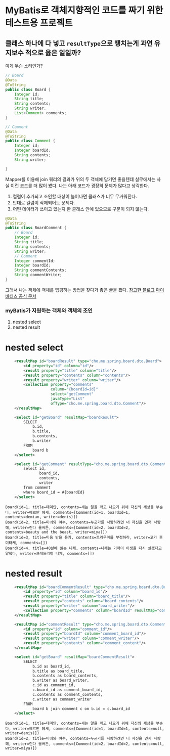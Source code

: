 # MyBatis로 객체지향적인 코드를 짜기 위한 테스트용 프로젝트

## 클래스 하나에 다 넣고 `resultType`으로 땡치는게 과연 유지보수 적으로 옳은 일일까?
이게 무슨 소리인가?

```java
// Board
@Data
@ToString
public class Board {
    Integer id;
    String title;
    String contents;
    String writer;
    List<Comment> comments;
}

// Comment
@Data
@ToString
public class Comment {
    Integer id;
    Integer boardId;
    String contents;
    String writer;

}
```
Mapper를 이용해 join 쿼리의 결과가 위의 두 객체에 담기면 좋을텐데 실무에서는 사실 이런 코드를 더 많이 봤다.
나는 아래 코드가 굉장히 문제가 많다고 생각한다.
1. 컬럼이 추가되고 조인할 대상이 늘어나면 클래스가 너무 무거워진다.
2. 반대로 컬럼이 삭제되어도 문제다.
3. 어떤 데이터가 쓰이고 있는지 한 클래스 안에 있으므로 구분이 되지 않는다.

```java
@Data
@ToString
public class BoardComment {
    // Board
    Integer id;
    String title;
    String contents;
    String writer;
    // Comment
    Integer commentId;
    Integer boardId;
    String commentContents;
    String commentWriter;
}
```

그래서 나는 객체에 객체를 맵핑하는 방법을 찾다가 좋은 글을 봤다.
[참고한 블로그](https://seungdols.tistory.com/948)
[마이바티스 공식 문서](https://mybatis.org/mybatis-3/ko/sqlmap-xml.html#collection-%EC%9D%84-%EC%9C%84%ED%95%9C-%EB%82%B4%ED%8F%AC%EB%90%9C-nested-select)

### myBatis가 지원하는 객체와 객체의 조인
1. nested select
2. nested result

# nested select

```xml
    <resultMap id="boardResult" type="cho.me.spring.board.dto.Board">
        <id property="id" column="id"/>
        <result property="title" column="title"/>
        <result property="contents" column="contents"/>
        <result property="writer" column="writer"/>
        <collection property="comments"
                    column="{boardId=id}"
                    select="getComment"
                    javaType="List"
                    ofType="cho.me.spring.board.dto.Comment"/>
    </resultMap>

    <select id="getBoard" resultMap="boardResult">
        SELECT
            b.id,
            b.title,
            b.contents,
            b.writer
        FROM
            board b
    </select>

    <select id="getComment" resultType="cho.me.spring.board.dto.Comment">
        select id,
               board_id,
               contents,
               writer
        from comment
        where board_id = #{boardId}
    </select>
```

```text
Board(id=1, title=데미안, contents=새는 알을 깨고 나오기 위해 자신의 세상을 부순다, writer=헤르만 헤세, comments=[Comment(id=1, boardId=1, contents=demian, writer=denis)])
Board(id=2, title=미녀와 야수, contents=누군가를 사랑하려면 너 자신을 먼저 사랑해, writer=린다 울버튼, comments=[Comment(id=2, boardId=2, contents=beauty and the beast, writer=miya)])
Board(id=3, title=미움 받을 용기, contents=트라우마를 부정하라, writer=고가 후미타케, comments=[])
Board(id=4, title=40살에 읽는 니체, contents=니체는 기꺼이 이생을 다시 살겠다고 말했다, writer=프레드리히 니체, comments=[])
```

# nested result

```xml
    <resultMap id="boardCommentResult" type="cho.me.spring.board.dto.Board">
        <id property="id" column="board_id"/>
        <result property="title" column="board_title"/>
        <result property="contents" column="board_contents"/>
        <result property="writer" column="board_writer"/>
        <collection property="comments" column="boardId" resultMap="commentResult" />
    </resultMap>

    <resultMap id="commentResult" type="cho.me.spring.board.dto.Comment">
        <id property="id" column="comment_id"/>
        <result property="boardId" column="comment_board_id"/>
        <result property="writer" column="comment_writer"/>
        <result property="contents" column="comment_content"/>
    </resultMap>

    <select id="getBoard" resultMap="boardCommentResult">
        SELECT
            b.id as board_id,
            b.title as board_title,
            b.contents as board_contents,
            b.writer as board_writer,
            c.id as comment_id,
            c.board_id as comment_board_id,
            c.contents as comment_contents,
            c.writer as comment_writer
        FROM
            board b join comment c on b.id = c.board_id
    </select>
```

```text
Board(id=1, title=데미안, contents=새는 알을 깨고 나오기 위해 자신의 세상을 부순다, writer=헤르만 헤세, comments=[Comment(id=1, boardId=1, contents=null, writer=denis)])
Board(id=2, title=미녀와 야수, contents=누군가를 사랑하려면 너 자신을 먼저 사랑해, writer=린다 울버튼, comments=[Comment(id=2, boardId=2, contents=null, writer=miya)])
```

